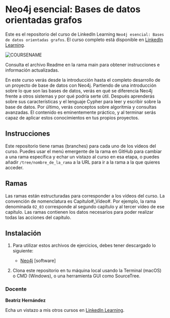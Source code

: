 # Neo4j esencial: Bases de datos orientadas grafos

Este es el repositorio del curso de LinkedIn Learning `Neo4j esencial: Bases de datos orientadas grafos`. El curso completo está disponible en [LinkedIn Learning][lil-course-url].

![COURSENAME][lil-thumbnail-url] 

Consulta el archivo Readme en la rama main para obtener instrucciones e información actualizadas.

En este curso verás desde la introducción hasta el completo desarrollo de un proyecto de base de datos con Neo4j. Partiendo de una introducción sobre lo que son las bases de datos, verás en qué se diferencia Neo4j frente a otros sistemas y por qué podría serte útil. Después aprenderás sobre sus características y el lenguaje Cypher para leer y escribir sobre la base de datos. Por último, verás conceptos sobre algoritmia y consultas avanzadas. El contenido es eminentemente práctico, y al terminar serás capaz de aplicar estos conocimientos en tus propios proyectos. 

## Instrucciones

Este repositorio tiene ramas (branches) para cada uno de los vídeos del curso. Puedes usar el menú emergente de la rama en GitHub para cambiar a una rama específica y echar un vistazo al curso en esa etapa, o puedes añadir `/tree/nombre_de_la_rama` a la URL para ir a la rama a la que quieres acceder.

## Ramas

Las ramas están estructuradas para corresponder a los vídeos del curso. La convención de nomenclatura es Capítulo#_Vídeo#. Por ejemplo, la rama denominada `02_03` corresponde al segundo capítulo y al tercer vídeo de ese capítulo. Las ramas contienen los datos necesarios para poder realizar todas las acciones del capítulo.

## Instalación

1. Para utilizar estos archivos de ejercicios, debes tener descargado lo siguiente:
   - [Neo4j](https://neo4j.com/download/) [software]

2. Clona este repositorio en tu máquina local usando la Terminal (macOS) o CMD (Windows), o una herramienta GUI como SourceTree.


### Docente

**Beatriz Hernández**

Echa un vistazo a mis otros cursos en [LinkedIn Learning](https://www.linkedin.com/learning/instructors/bea-hernandez).

[0]: # (Replace these placeholder URLs with actual course URLs)
[lil-course-url]: https://www.linkedin.com/learning/neo4j-esencial-bases-de-datos-orientadas-grafos/una-vision-en-grafos-para-las-bases-de-datos
[lil-thumbnail-url]: https://cdn.lynda.com/course/2470016/2470016-1668162108117-16x9.jpg
